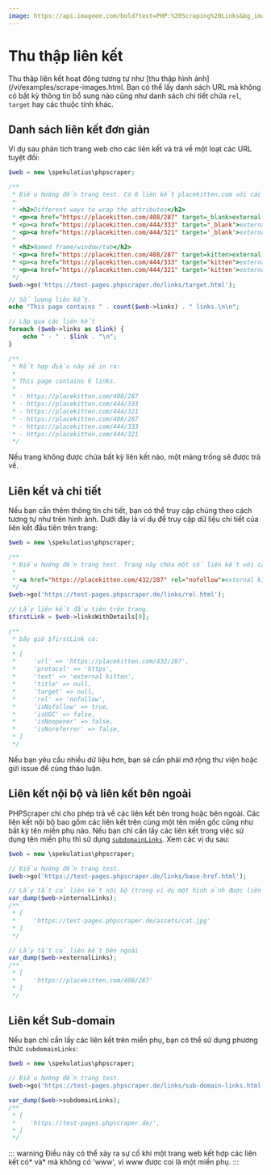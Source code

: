 ```yaml
---
image: https://api.imageee.com/bold?text=PHP:%20Scraping%20Links&bg_image=https://images.unsplash.com/photo-1542762933-ab3502717ce7
---
```


# Thu thập liên kết

Thu thập liên kết hoạt động tương tự như [thu thập hình ảnh](/vi/examples/scrape-images.html. Bạn có thể lấy danh sách URL mà không có bất kỳ thông tin bổ sung nào cũng như danh sách chi tiết chứa `rel`, ` target` hay các thuộc tính khác.

## Danh sách liên kết đơn giản

Ví dụ sau phân tích trang web cho các liên kết và trả về một loạt các URL tuyệt đối:

```php
$web = new \spekulatius\phpscraper;

/**
 * Điều hướng đến trang test. Có 6 liên kết placekitten.com với các thuộc tính khác nhau:
 *
 * <h2>Different ways to wrap the attributes</h2>
 * <p><a href="https://placekitten.com/408/287" target=_blank>external kitten</a></p>
 * <p><a href="https://placekitten.com/444/333" target="_blank">external kitten</a></p>
 * <p><a href="https://placekitten.com/444/321" target='_blank'>external kitten</a></p>
 *
 * <h2>Named frame/window/tab</h2>
 * <p><a href="https://placekitten.com/408/287" target=kitten>external kitten</a></p>
 * <p><a href="https://placekitten.com/444/333" target="kitten">external kitten</a></p>
 * <p><a href="https://placekitten.com/444/321" target='kitten'>external kitten</a></p>
 */
$web->go('https://test-pages.phpscraper.de/links/target.html');

// Số lượng liên kết.
echo "This page contains " . count($web->links) . " links.\n\n";

// Lặp qua các liên kết
foreach ($web->links as $link) {
    echo " - " . $link . "\n";
}

/**
 * Kết hợp điều này sẽ in ra:
 *
 * This page contains 6 links.
 *
 * - https://placekitten.com/408/287
 * - https://placekitten.com/444/333
 * - https://placekitten.com/444/321
 * - https://placekitten.com/408/287
 * - https://placekitten.com/444/333
 * - https://placekitten.com/444/321
 */
```

Nếu trang không được chứa bất kỳ liên kết nào, một mảng trống sẽ được trả về.

## Liên kết và chi tiết

Nếu bạn cần thêm thông tin chi tiết, bạn có thể truy cập chúng theo cách tương tự như trên hình ảnh. Dưới đây là ví dụ để truy cập dữ liệu chi tiết của liên kết đầu tiên trên trang:

```php
$web = new \spekulatius\phpscraper;

/**
 * Điều hướng đến trang test. Trang này chứa một số liên kết với các thuộc tính rel khác nhau. Để tiết kiệm dung lượng, chỉ lấy link đầu tiên:
 *
 * <a href="https://placekitten.com/432/287" rel="nofollow">external kitten</a>
 */
$web->go('https://test-pages.phpscraper.de/links/rel.html');

// Lấy liên kết đầu tiên trên trang.
$firstLink = $web->linksWithDetails[0];

/**
 * bây giờ $firstLink có:
 *
 * [
 *     'url' => 'https://placekitten.com/432/287',
 *     'protocol' => 'https',
 *     'text' => 'external kitten',
 *     'title' => null,
 *     'target' => null,
 *     'rel' => 'nofollow',
 *     'isNofollow' => true,
 *     'isUGC' => false,
 *     'isNoopener' => false,
 *     'isNoreferrer' => false,
 * ]
 */
```

Nếu bạn yêu cầu nhiều dữ liệu hơn, bạn sẽ cần phải mở rộng thư viện hoặc gửi issue để cùng thảo luận.

## Liên kết nội bộ và liên kết bên ngoài

PHPScraper chỉ cho phép trả về các liên kết bên trong hoặc bên ngoài. Các liên kết nội bộ bao gồm các liên kết trên cùng một tên miền gốc cũng như bất kỳ tên miền phụ nào. Nếu bạn chỉ cần lấy các liên kết trong việc sử dụng tên miền phụ thì sử dụng [`subdomainLinks`](#sub-domain-links). Xem các vị dụ sau:

```php
$web = new \spekulatius\phpscraper;

// Điều hướng đến trang test.
$web->go('https://test-pages.phpscraper.de/links/base-href.html');

// Lấy tất cả liên kết nội bộ (trong ví dụ một hình ảnh được liên kết)
var_dump($web->internalLinks);
/**
 * [
 *     'https://test-pages.phpscraper.de/assets/cat.jpg'
 * ]
 */

// Lấy tất cả liên kết bên ngoài
var_dump($web->externalLinks);
/**
 * [
 *     'https://placekitten.com/408/287'
 * ]
 */
```

## Liên kết Sub-domain

Nếu bạn chỉ cần lấy các liên kết trên miền phụ, bạn có thể sử dụng phương thức `subdomainLinks`:

```php
$web = new \spekulatius\phpscraper;

// Điều hướng đến trang test.
$web->go('https://test-pages.phpscraper.de/links/sub-domain-links.html');

var_dump($web->subdomainLinks);
/**
 * [
 *    'https://test-pages.phpscraper.de/',
 * ]
 */
```

::: warning
Điều này có thể xảy ra sự cố khi một trang web kết hợp các liên kết có* và* mà không có 'www', vì www được coi là một miền phụ.
:::
